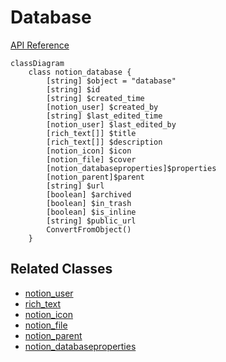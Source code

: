 # Database

[API Reference](https://developers.notion.com/reference/database)

```mermaid
classDiagram
    class notion_database {
        [string] $object = "database"
        [string] $id
        [string] $created_time
        [notion_user] $created_by
        [string] $last_edited_time
        [notion_user] $last_edited_by
        [rich_text[]] $title
        [rich_text[]] $description
        [notion_icon] $icon
        [notion_file] $cover
        [notion_databaseproperties]$properties
        [notion_parent]$parent
        [string] $url
        [boolean] $archived
        [boolean] $in_trash
        [boolean] $is_inline
        [string] $public_url
        ConvertFromObject()
    }
```

## Related Classes

- [notion_user](../User/01_user.md)
- [rich_text](../Block/RichText/01_Rich_Text.md)
- [notion_icon](../General/00_icon.md)
- [notion_file](../File/01_file.md)
- [notion_parent](../Parent/00_parent.md)
- [notion_databaseproperties](./DatabaseProperties/01_dp.md)
